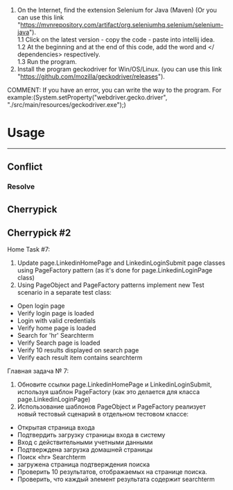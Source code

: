 1. On the Internet, find the extension Selenium for Java (Maven)
   (Or you can use this link "https://mvnrepository.com/artifact/org.seleniumhq.selenium/selenium-java").   
   1.1 Click on the latest version - copy the code - paste into intellij idea.  
   1.2 At the beginning and at the end of this code, add the word <dependencies> and </ dependencies> respectively.     
   1.3 Run the program. 
2. Install the program geckodriver for Win/OS/Linux.
(you can use this link "https://github.com/mozilla/geckodriver/releases").

COMMENT: If you have an error, you can write the way to the program.
For example:(System.setProperty("webdriver.gecko.driver", "./src/main/resources/geckodriver.exe");)      

# Usage
-------

## Conflict
### Resolve

## Cherrypick
## Cherrypick #2
Home Task #7:
1. Update page.LinkedinHomePage and LinkedinLoginSubmit page classes using PageFactory pattern (as it's done for page.LinkedinLoginPage class)
2. Using PageObject and PageFactory patterns implement new Test scenario in a separate test class:
- Open login page
- Verify login page is loaded
- Login with valid credentials
- Verify home page is loaded
- Search for 'hr' Searchterm
- Verify Search page is loaded
- Verify 10 results displayed on search page
- Verify each result item contains searchterm

Главная задача № 7:
1. Обновите ссылки page.LinkedinHomePage и LinkedinLoginSubmit, используя шаблон PageFactory (как это делается для класса page.LinkedinLoginPage)
2. Использование шаблонов PageObject и PageFactory реализует новый тестовый сценарий в отдельном тестовом классе:
- Открытая страница входа
- Подтвердить загрузку страницы входа в систему
- Вход с действительными учетными данными
- Подтверждена загрузка домашней страницы
- Поиск «hr» Searchterm
- загружена страница подтверждения поиска
- Проверить 10 результатов, отображаемых на странице поиска.
- Проверить, что каждый элемент результата содержит searchterm
